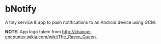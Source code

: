 bNotify
=======

A tiny service &amp; app to push notifications to an Android device using GCM.

**NOTE:** App logo taken from http://chance-encounter.wikia.com/wiki/The_Raven_Queen.
